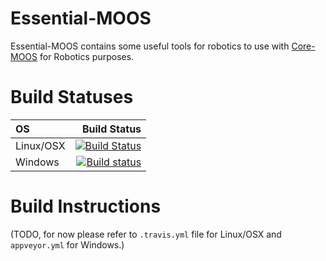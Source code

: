 Essential-MOOS
==============
Essential-MOOS contains some useful tools for robotics to use with [Core-MOOS](https://github.com/themoos/core-moos) for Robotics purposes.

# Build Statuses
|OS       |Build Status|
|:--------|-----------:|
|Linux/OSX|[![Build Status](https://travis-ci.org/msis/essential-moos.svg?branch=devel)](https://travis-ci.org/msis/essential-moos)|
|Windows  |[![Build status](https://ci.appveyor.com/api/projects/status/d3cm6s8l6lko5q6e?svg=true)](https://ci.appveyor.com/project/msis/essential-moos)|

# Build Instructions
(TODO, for now please refer to `.travis.yml` file for Linux/OSX and `appveyor.yml` for Windows.)
